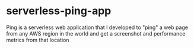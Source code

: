 # serverless-ping-app
Ping is a serverless web application that I developed to "ping" a web page from any AWS region in the world and get a screenshot and performance metrics from that location
